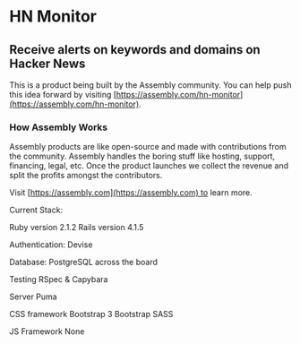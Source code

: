 # HN Monitor

## Receive alerts on keywords and domains on Hacker News

This is a product being built by the Assembly community. You can help push this idea forward by visiting [https://assembly.com/hn-monitor](https://assembly.com/hn-monitor).

### How Assembly Works

Assembly products are like open-source and made with contributions from the community. Assembly handles the boring stuff like hosting, support, financing, legal, etc. Once the product launches we collect the revenue and split the profits amongst the contributors.

Visit [https://assembly.com](https://assembly.com) to learn more.

Current Stack:

Ruby version 2.1.2
Rails version 4.1.5

Authentication:
Devise


Database:
PostgreSQL across the board

Testing
RSpec & Capybara

Server
Puma

CSS framework
Bootstrap 3
Bootstrap SASS

JS Framework
None
